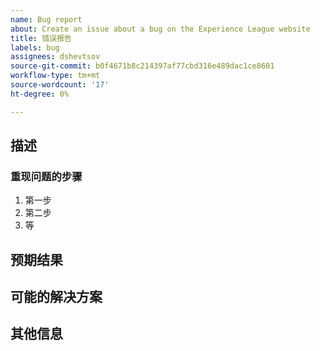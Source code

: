 ```yaml
---
name: Bug report
about: Create an issue about a bug on the Experience League website
title: 错误报告
labels: bug
assignees: dshevtsov
source-git-commit: b0f4671b8c214397af77cbd316e489dac1ce8601
workflow-type: tm+mt
source-wordcount: '17'
ht-degree: 0%

---
```



## 描述

<!-- (REQUIRED) What is the issue or current behavior? -->

### 重现问题的步骤

<!-- (OPTIONAL) What needs to be done to replicate this issue? You can provide your scenario in a Gist. -->

1. 第一步
1. 第二步
1. 等

## 预期结果

<!-- (REQUIRED) What is the expected result or behavior after resolving this issue? -->

## 可能的解决方案

<!-- (OPTIONAL) What would a solution for this issue look like? -->

## 其他信息

<!-- (OPTIONAL) What other information can you provide about this issue? -->

<!--
Thank you for taking the time to report this issue!
GitHub Issues in this repo should relate to this project's codebase.

Before submitting this issue, make sure you are complying with our Code of Conduct:
https://github.com/AdobeDocs/commerce-operations.en/blob/main/code-of-conduct.md

Issues that do not comply with our Code of Conduct or do not contain enough information may be closed at the maintainers' discretion.

Feel free to remove this section before creating this issue.
-->
